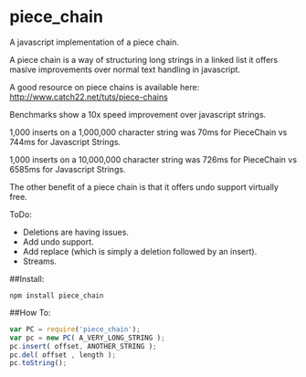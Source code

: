 # piece_chain
A javascript implementation of a piece chain.

A piece chain is a way of structuring long strings in a linked list it offers masive improvements over normal text handling in javascript. 

A good resource on piece chains is available here: http://www.catch22.net/tuts/piece-chains

Benchmarks show a 10x speed improvement over javascript strings. 

1,000 inserts on a 1,000,000 character string was 70ms for PieceChain vs 744ms for Javascript Strings.

1,000 inserts on a 10,000,000 character string was 726ms for PieceChain vs 6585ms for Javascript Strings.

The other benefit of a piece chain is that it offers undo support virtually free.

ToDo: 
* Deletions are having issues.
* Add undo support.
* Add replace (which is simply a deletion followed by an insert).
* Streams.


 ##Install:

`npm install piece_chain`

##How To:

```javascript
var PC = require('piece_chain');
var pc = new PC( A_VERY_LONG_STRING );
pc.insert( offset, ANOTHER_STRING );
pc.del( offset , length );
pc.toString();
```
